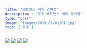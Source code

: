 ```yaml
---
title: "베트맨스 베이 경마장"
description : "호주 베트맨스 베이 경마장"
type: "post"
image: "images/2019_06/01/01.jpg"
tags: ['호주']
---
```


![](/images/2019_06/01/KakaoTalk_20210703_002551114.jpg)
![](/images/2019_06/01/KakaoTalk_20210703_002812033.jpg)
![](/images/2019_06/01/KakaoTalk_20210703_002343376.jpg)
![](/images/2019_06/01/KakaoTalk_20210703_002700004.jpg)
